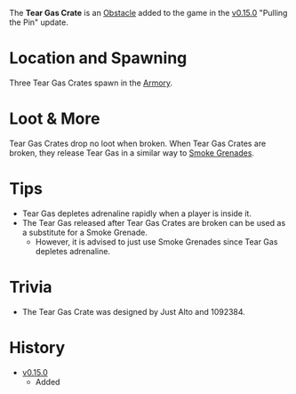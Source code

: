 The **Tear Gas Crate** is an [Obstacle](/obstacles) added to the game in the [v0.15.0](https://github.com/HasangerGames/suroi/releases/tag/v0.15.0) "Pulling the Pin" update.

# Location and Spawning

Three Tear Gas Crates spawn in the [Armory](/buildings/armory).

# Loot & More

Tear Gas Crates drop no loot when broken. When Tear Gas Crates are broken, they release Tear Gas in a similar way to [Smoke Grenades](/throwables/smoke_grenade).

# Tips

- Tear Gas depletes adrenaline rapidly when a player is inside it. 
- The Tear Gas released after Tear Gas Crates are broken can be used as a substitute for a Smoke Grenade. 
  - However, it is advised to just use Smoke Grenades since Tear Gas depletes adrenaline.


# Trivia
- The Tear Gas Crate was designed by Just Alto and 1092384.

# History
- [v0.15.0](https://github.com/HasangerGames/suroi/releases/tag/v0.15.0)
  - Added